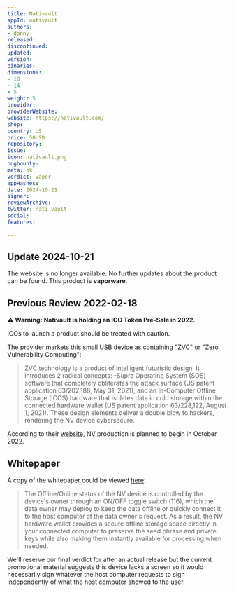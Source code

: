 ```yaml
---
title: Nativault
appId: nativault
authors:
- danny
released: 
discontinued: 
updated: 
version: 
binaries: 
dimensions:
- 18
- 14
- 5
weight: 5
provider: 
providerWebsite: 
website: https://nativault.com/
shop: 
country: US
price: 50USD
repository: 
issue: 
icon: nativault.png
bugbounty: 
meta: ok
verdict: vapor
appHashes: 
date: 2024-10-21
signer: 
reviewArchive: 
twitter: nati_vault
social: 
features: 

---
```


## Update 2024-10-21

The website is no longer available. No further updates about the product can be found. This product is **vaporware**.

## Previous Review 2022-02-18

**⚠️ Warning: Nativault is holding an ICO Token Pre-Sale in 2022.**

ICOs to launch a product should be treated with caution.

The provider markets this small USB device as containing "ZVC" or "Zero Vulnerability Computing":

> ZVC technology is a product of intelligent futuristic design. It introduces 2 radical concepts: -Supra Operating System (SOS) software that completely obliterates the attack surface (US patent application 63/202,188, May 31, 2021), and an In-Computer Offline Storage (ICOS) hardware that isolates data in cold storage within the connected hardware wallet (US patent application 63/228,122, August 1, 2021). These design elements deliver a double blow to hackers, rendering the NV device cybersecure.

According to their [website](https://nativault.com/#about), NV production is planned to begin in October 2022. 

## Whitepaper

A copy of the whitepaper could be viewed [here](https://www.nativault.com/NV-WP11.0.pdf):

> The Offline/Online status of the NV device
is controlled by the device's owner
through an ON/OFF toggle switch (116),
which the data owner may deploy to
keep the data offline or quickly connect it
to the host computer at the data owner's
request. As a result, the NV hardware
wallet provides a secure offline storage
space directly in your connected
computer to preserve the seed phrase
and private keys while also making them
instantly available for processing when
needed.

We'll reserve our final verdict for after an actual release but the current promotional material suggests this device lacks a screen so it would necessarily sign whatever the host computer requests to sign independently of what the host computer showed to the user.